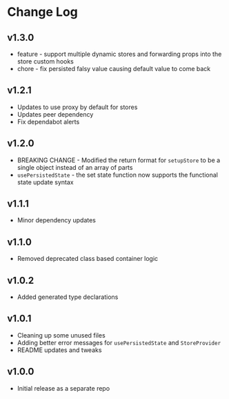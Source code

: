 # Change Log

## v1.3.0
* feature - support multiple dynamic stores and forwarding props into the store custom hooks
* chore - fix persisted falsy value causing default value to come back

## v1.2.1

* Updates to use proxy by default for stores
* Updates peer dependency
* Fix dependabot alerts

## v1.2.0

* BREAKING CHANGE - Modified the return format for `setupStore` to be a single object instead of an array of parts
* `usePersistedState` - the set state function now supports the functional state update syntax

## v1.1.1

* Minor dependency updates

## v1.1.0

* Removed deprecated class based container logic

## v1.0.2

* Added generated type declarations

## v1.0.1

* Cleaning up some unused files
* Adding better error messages for `usePersistedState` and `StoreProvider`
* README updates and tweaks

## v1.0.0

* Initial release as a separate repo
